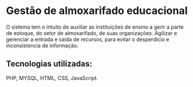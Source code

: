 # Gestão de almoxarifado educacional
O sistema tem o intuito de auxiliar as instituições de ensino a gerir a parte de estoque, do setor de almoxarifado, de suas organizações.
Agilizar e gerenciar a entrada e saida de recursos, para evitar o desperdicio e inconsistencia de informação.

## Tecnologias utilizadas:
PHP, MYSQL, HTML, CSS, JavaScript.
